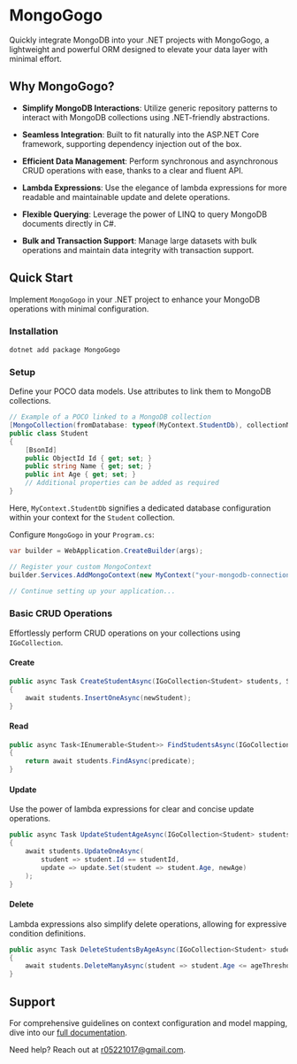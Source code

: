 # MongoGogo

Quickly integrate MongoDB into your .NET projects with MongoGogo, a lightweight and powerful ORM designed to elevate your data layer with minimal effort.



## Why MongoGogo?

- **Simplify MongoDB Interactions**: Utilize generic repository patterns to interact with MongoDB collections using .NET-friendly abstractions. 
- **Seamless Integration**: Built to fit naturally into the ASP.NET Core framework, supporting dependency injection out of the box. 

- **Efficient Data Management**: Perform synchronous and asynchronous CRUD operations with ease, thanks to a clear and fluent API. 

- **Lambda Expressions**: Use the elegance of lambda expressions for more readable and maintainable update and delete operations. 

- **Flexible Querying**: Leverage the power of LINQ to query MongoDB documents directly in C#.

- **Bulk and Transaction Support**: Manage large datasets with bulk operations and maintain data integrity with transaction support.

  

## Quick Start

Implement `MongoGogo` in your .NET project to enhance your MongoDB operations with minimal configuration.



### Installation

```
dotnet add package MongoGogo
```



### Setup

Define your POCO data models. Use attributes to link them to MongoDB collections.

```c#
// Example of a POCO linked to a MongoDB collection
[MongoCollection(fromDatabase: typeof(MyContext.StudentDb), collectionName: "students")]
public class Student
{
    [BsonId]
    public ObjectId Id { get; set; }
    public string Name { get; set; }
    public int Age { get; set; }
    // Additional properties can be added as required
}
```

Here, `MyContext.StudentDb` signifies a dedicated database configuration within your context for the `Student` collection.

Configure `MongoGogo` in your `Program.cs`:

```c#
var builder = WebApplication.CreateBuilder(args);

// Register your custom MongoContext
builder.Services.AddMongoContext(new MyContext("your-mongodb-connection-string"));

// Continue setting up your application...
```



### Basic CRUD Operations

Effortlessly perform CRUD operations on your collections using `IGoCollection`.

#### Create

```c#
public async Task CreateStudentAsync(IGoCollection<Student> students, Student newStudent)
{
    await students.InsertOneAsync(newStudent);
}
```

#### Read

```c#
public async Task<IEnumerable<Student>> FindStudentsAsync(IGoCollection<Student> students, Expression<Func<Student, bool>> predicate)
{
    return await students.FindAsync(predicate);
}
```

#### Update

Use the power of lambda expressions for clear and concise update operations.

```c#
public async Task UpdateStudentAgeAsync(IGoCollection<Student> students, string studentId, int newAge)
{
    await students.UpdateOneAsync(
        student => student.Id == studentId,
        update => update.Set(student => student.Age, newAge)
    );
}
```

#### Delete

Lambda expressions also simplify delete operations, allowing for expressive condition definitions.

```c#
public async Task DeleteStudentsByAgeAsync(IGoCollection<Student> students, int ageThreshold)
{
    await students.DeleteManyAsync(student => student.Age <= ageThreshold);
}
```



## Support

For comprehensive guidelines on context configuration and model mapping, dive into our [full documentation](https://github.com/yamiew00/MongoGogo/blob/main/GUIDE_FULL.md).

Need help? Reach out at [r05221017@gmail.com](mailto:r05221017@gmail.com).
